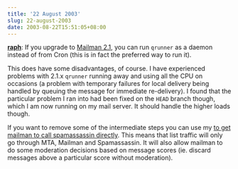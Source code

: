 ```yaml
---
title: '22 August 2003'
slug: 22-august-2003
date: 2003-08-22T15:51:05+08:00
---
```


**[raph](http://www.advogato.org/person/raph/)**: If you upgrade to
[Mailman 2.1](http://www.list.org/), you can run `qrunner` as a daemon
instead of from Cron (this is in fact the preferred way to run it).

This does have some disadvantages, of course. I have experienced
problems with 2.1.x `qrunner` running away and using all the CPU on
occasions (a problem with temporary failures for local delivery being
handled by queuing the message for immediate re-delivery). I found that
the particular problem I ran into had been fixed on the `HEAD` branch
though, which I am now running on my mail server. It should handle the
higher loads though.

If you want to remove some of the intermediate steps you can use my
[to get mailman to call spamassassin
directly](/articles/mailman-spamassassin/index.md).  This means that
list traffic will only go through MTA, Mailman and Spamassassin. It
will also allow mailman to do some moderation decisions based on
message scores (ie. discard messages above a particular score without
moderation).
